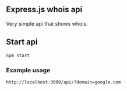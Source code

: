 ## Express.js whois api

Very simple api that shows whois.

## Start api

```
npm start
```

### Example usage
```
http://localhost:3000/api/?domain=google.com
```
